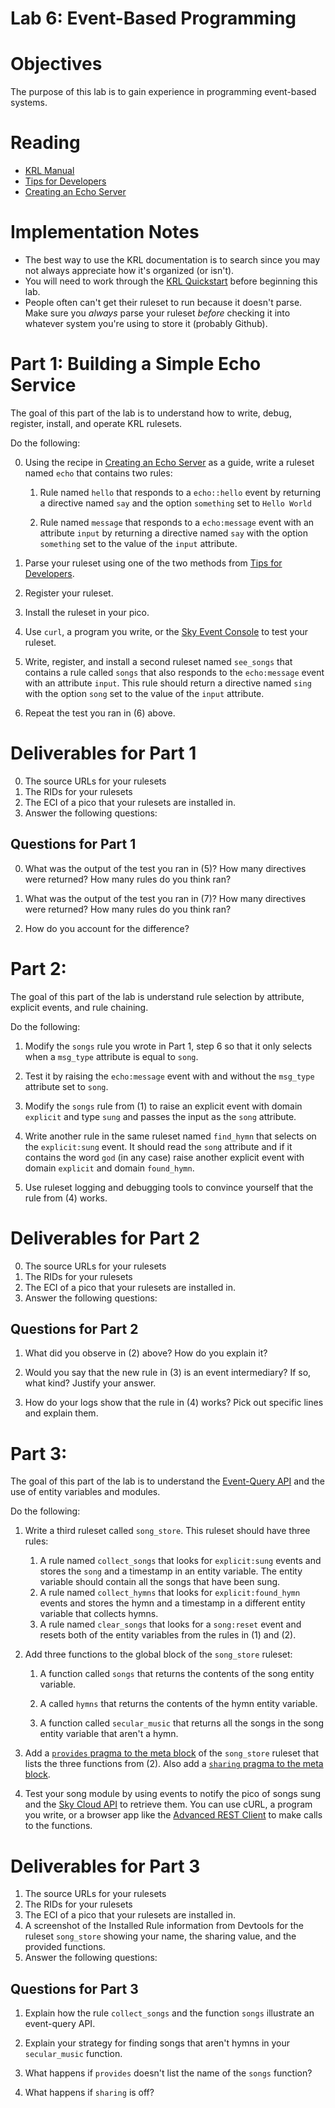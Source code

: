 # Lab 6: Event-Based Programming

# Objectives

The purpose of this lab is to gain experience in programming event-based systems. 

# Reading

* [KRL Manual](http://developer.kynetx.com/display/docs/KRL+Manual)
* [Tips for Developers](http://developer.kynetx.com/display/docs/Tips+for+Developers)
* [Creating an Echo Server](http://developer.kynetx.com/display/docs/Creating+an+Echo+Server)

# Implementation Notes

* The best way to use the KRL documentation is to search since you may not always appreciate how it's organized (or isn't).
* You will need to work through the [KRL Quickstart](http://developer.kynetx.com/display/docs/Quickstart) before beginning this lab.
* People often can't get their ruleset to run because it doesn't parse. Make sure you *always* parse your ruleset *before* checking it into whatever system you're using to store it (probably Github). 

# Part 1: Building a Simple Echo Service

The goal of this part of the lab is to understand how to write, debug, register, install, and operate KRL rulesets.

Do the following:

0. Using the recipe in [Creating an Echo Server](http://developer.kynetx.com/display/docs/Creating+an+Echo+Server) as a guide, write a ruleset named ```echo``` that contains two rules:

	1. Rule named ```hello``` that responds to a ```echo::hello``` event by returning a directive named ```say``` and the option ```something``` set to ```Hello World```

	2. Rule named ```message``` that responds to a ```echo:message``` event with an attribute ```input``` by returning a directive named ```say``` with the option ```something``` set to the value of the ```input``` attribute.

1. Parse your ruleset using one of the two methods from [Tips for Developers](http://developer.kynetx.com/display/docs/Tips+for+Developers).

2. Register your ruleset. 

3. Install the ruleset in your pico.

4. Use ```curl```, a program you write, or the [Sky Event Console](http://developer.kynetx.com/display/docs/Debugging+KRL+Rulesets#DebuggingKRLRulesets-eventconsoleUsingtheSkyEventConsole) to test your ruleset.

5. Write, register, and install a second ruleset named ```see_songs``` that contains a rule called ```songs``` that also responds to the ```echo:message``` event with an attribute ```input```. This rule should return a directive named ```sing``` with the option ```song``` set to the value of the ```input``` attribute.

6. Repeat the test you ran in (6) above. 

# Deliverables for Part 1

0. The source URLs for your rulesets
1. The RIDs for your rulesets
2. The ECI of a pico that your rulesets are installed in.
3. Answer the following questions:

## Questions for Part 1

0. What was the output of the test you ran in (5)?  How many directives were returned? How many rules do you think ran? 

1. What was the output of the test you ran in (7)?  How many directives were returned? How many rules do you think ran? 

2. How do you account for the difference? 

# Part 2:

The goal of this part of the lab is understand rule selection by attribute, explicit events, and rule chaining.

Do the following: 

1. Modify the ```songs``` rule you wrote in Part 1, step 6 so that it only selects when a ```msg_type``` attribute is equal to ```song```.

2. Test it by raising the ```echo:message``` event with and without the ```msg_type``` attribute set to ```song```.

3. Modify the ```songs``` rule from (1) to raise an explicit event with domain ```explicit``` and type ```sung``` and passes the input as the ```song``` attribute.

4. Write another rule in the same ruleset named ```find_hymn```  that selects on the ```explicit:sung``` event.  It should read the ```song``` attribute and if it contains the word ```god``` (in any case) raise another explicit event with domain ```explicit``` and domain ```found_hymn```.

5. Use ruleset logging and debugging tools to convince yourself that the rule from (4) works. 

# Deliverables for Part 2

0. The source URLs for your rulesets
1. The RIDs for your rulesets
2. The ECI of a pico that your rulesets are installed in.
3. Answer the following questions:

## Questions for Part 2

1. What did you observe in (2) above? How do you explain it?

2. Would you say that the new rule in (3) is an event intermediary? If so, what kind? Justify your answer.

3. How do your logs show that the rule in (4) works?  Pick out specific lines and explain them. 

# Part 3:

The goal of this part of the lab is to understand the [Event-Query API][event_query_api] and the use of entity variables and  modules.

Do the following:

1. Write a third ruleset called ```song_store```. This ruleset should have three rules:

   1.  A rule named ```collect_songs``` that looks for ```explicit:sung``` events and stores the ```song``` and a timestamp in an entity variable. The entity variable should contain all the songs that have been sung.
   2. A rule named ```collect_hymns``` that looks for ```explicit:found_hymn``` events and stores the hymn and a timestamp in a different entity variable that collects hymns.
   3. A rule named ```clear_songs``` that looks for a ```song:reset``` event and resets both of the entity variables from the rules in (1) and (2).

2. Add three  functions to the global block of the ```song_store``` ruleset:

	1.  A function called ```songs``` that returns the contents of the song entity variable.

	2. A called ```hymns```  that returns the contents of the hymn entity variable.

	3. A function called ```secular_music```  that returns all the songs in the song entity variable that aren't a hymn.

3. Add a [```provides``` pragma to the meta block][user_modules] of the ```song_store``` ruleset that lists the three functions from (2). Also add a [```sharing``` pragma to the meta block][sharing_pragma].

4. Test your song module by using events to notify the pico of songs sung and the [Sky Cloud API][skycloud] to retrieve them. You can use cURL, a program you write, or a browser app like the [Advanced REST Client][rest_client] to make calls to the functions.


# Deliverables for Part 3

1. The source URLs for your rulesets
2. The RIDs for your rulesets
3. The ECI of a pico that your rulesets are installed in.
4. A screenshot of the Installed Rule information from Devtools for the ruleset ```song_store``` showing your name, the sharing value, and the provided functions. 
5. Answer the following questions:

## Questions for Part 3

1. Explain how the rule ```collect_songs```  and the function ```songs``` illustrate an event-query API.

2. Explain your strategy for finding songs that aren't hymns in your ```secular_music``` function.

3. What happens if ```provides``` doesn't list the name of the ```songs``` function?

4. What happens if ```sharing``` is off?




[skycloud]: http://developer.kynetx.com/display/docs/Sky+Cloud+API

[event_query_api]: http://www.windley.com/archives/2013/12/pico_apis_events_and_queries.shtml

[rest_client]: https://chrome.google.com/webstore/detail/advanced-rest-client/hgmloofddffdnphfgcellkdfbfbjeloo?hl=en-US

[user_modules]: http://developer.kynetx.com/display/docs/User+Defined+Modules

[sharing_pragma]: http://developer.kynetx.com/display/docs/Meta+Section



<!--  LocalWords:  pragma
 -->
